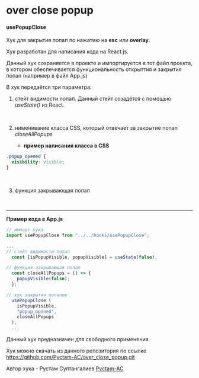 # over close popup

#### usePopupClose

Хук для закрытия попап по нажатию на **esc** или **overlay**.

Хук разработан для написания кода на React.js.

Данный хук сохраняется в проекте и импортируется в тот файл проекта, в котором обеспечивается функциональность открыттия и закрытия попап (например в файл App.js)


В хук передаётся три параметра: 

1. стейт видимости попап.
Данный стейт созадётся с помощью _useState()_ из React.
<br>

2. нименивание класса CSS, который отвечает за закрытие попап _closeAllPopups_

      - **пример написания класса в CSS**

```css
.popup_opened {
  visibility: visible;
}
```
<br>

3. функция закрывающая попап
<br>


---

**Пример кода в App.js**

```js
// импорт хука
import usePopupClose from "../../hooks/usePopupClose";

...
// стейт видимости попап
  const [isPopupVisible, popupVisible] = useState(false);

// функция закрывающая попап
  const closeAllPopups = () => {
    popupVisible(false);
  };

// хук закрытия попапов
  usePopupClose (
    isPopupVisible,
    "popup_opened",
    closeAllPopups
  );
  ...
  ```

Данный хук предназначен для свободного применения.

Хук можно скачать из данного репозитория по ссылке
https://github.com/Pyctam-AC/over_close_popup.git


Автор хука - Рустам Султангалиев 
[Pyctam-AC](https://github.com/Pyctam-AC)
